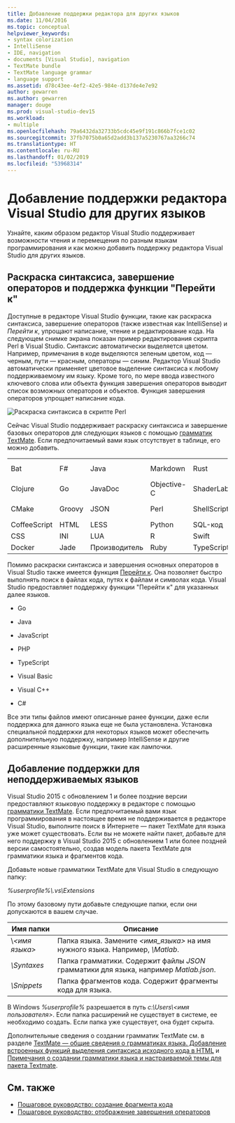 ```yaml
---
title: Добавление поддержки редактора для других языков
ms.date: 11/04/2016
ms.topic: conceptual
helpviewer_keywords:
- syntax colorization
- IntelliSense
- IDE, navigation
- documents [Visual Studio], navigation
- TextMate bundle
- TextMate language grammar
- language support
ms.assetid: d78c43ee-4ef2-42e5-984e-d137de4e7e92
author: gewarren
ms.author: gewarren
manager: douge
ms.prod: visual-studio-dev15
ms.workload:
- multiple
ms.openlocfilehash: 79a6432da32733b5cdc45e9f191c866b7fce1c02
ms.sourcegitcommit: 37fb7075b0a65d2add3b137a5230767aa3266c74
ms.translationtype: HT
ms.contentlocale: ru-RU
ms.lasthandoff: 01/02/2019
ms.locfileid: "53968314"
---
```

# <a name="add-visual-studio-editor-support-for-other-languages"></a>Добавление поддержки редактора Visual Studio для других языков

Узнайте, каким образом редактор Visual Studio поддерживает возможности чтения и перемещения по разным языкам программирования и как можно добавить поддержку редактора Visual Studio для других языков.

## <a name="syntax-colorization-statement-completion-and-navigate-to-support"></a>Раскраска синтаксиса, завершение операторов и поддержка функции "Перейти к"

Доступные в редакторе Visual Studio функции, такие как раскраска синтаксиса, завершение операторов (также известная как IntelliSense) и _Перейти к_, упрощают написание, чтение и редактирование кода. На следующем снимке экрана показан пример редактирования скрипта Perl в Visual Studio. Синтаксис автоматически выделяется цветом. Например, примечания в коде выделяются зеленым цветом, код — черным, пути — красным, операторы — синим. Редактор Visual Studio автоматически применяет цветовое выделение синтаксиса к любому поддерживаемому им языку. Кроме того, по мере ввода известного ключевого слова или объекта функция завершения операторов выводит список возможных операторов и объектов. Функция завершения операторов упрощает написание кода.

![Раскраска синтаксиса в скрипте Perl](../ide/media/vside_perledit.png)

Сейчас Visual Studio поддерживает раскраску синтаксиса и завершение базовых операторов для следующих языков с помощью [грамматик TextMate](https://manual.macromates.com/en/language_grammars). Если предпочитаемый вами язык отсутствует в таблице, его можно добавить.

|||||||
|-|-|-|-|-|-|
|Bat|F#|Java|Markdown|Rust|Visual Basic|
|Clojure|Go|JavaDoc|Objective-C|ShaderLab|C#|
|CMake|Groovy|JSON|Perl|ShellScript|Visual C++|
|CoffeeScript|HTML|LESS|Python|SQL-код|VBNet|
|CSS|INI|LUA|R|Swift|XML|
|Docker|Jade|Производитель|Ruby|TypeScript|YAML|

Помимо раскраски синтаксиса и завершения основных операторов в Visual Studio также имеется функция [Перейти к](https://blogs.msdn.microsoft.com/benwilli/2015/04/09/visual-studio-tip-3-use-navigate-to/). Она позволяет быстро выполнять поиск в файлах кода, путях к файлам и символах кода. Visual Studio предоставляет поддержку функции "Перейти к" для указанных далее языков.

-   Go

-   Java

-   JavaScript

-   PHP

-   TypeScript

-   Visual Basic

-   Visual C++

-   C#

Все эти типы файлов имеют описанные ранее функции, даже если поддержка для данного языка еще не была установлена. Установка специальной поддержки для некоторых языков может обеспечить дополнительную поддержку, например IntelliSense и другие расширенные языковые функции, такие как лампочки.

## <a name="add-support-for-non-supported-languages"></a>Добавление поддержки для неподдерживаемых языков

Visual Studio 2015 с обновлением 1 и более поздние версии предоставляют языковую поддержку в редакторе с помощью [грамматики TextMate](https://manual.macromates.com/en/language_grammars). Если предпочитаемый вами язык программирования в настоящее время не поддерживается в редакторе Visual Studio, выполните поиск в Интернете — пакет TextMate для языка уже может существовать. Если вы не можете найти пакет, добавьте для него поддержку в Visual Studio 2015 с обновлением 1 или более поздней версии самостоятельно, создав модель пакета TextMate для грамматики языка и фрагментов кода.

Добавьте новые грамматики TextMate для Visual Studio в следующую папку:

*%userprofile%\\.vs\Extensions*

По этому базовому пути добавьте следующие папки, если они допускаются в вашем случае.

|Имя папки|Описание|
|-----------------|-----------------|
|\\*\<имя языка>*|Папка языка. Замените *\<имя_языка>* на имя нужного языка. Например, *\Matlab*.|
|*\Syntaxes*|Папка грамматики. Содержит файлы *JSON* грамматики для языка, например *Matlab.json*.|
|*\Snippets*|Папка фрагментов кода. Содержит фрагменты кода для языка.|

В Windows *%userprofile%* разрешается в путь *c:\Users\\\<имя пользователя>*. Если папка расширений не существует в системе, ее необходимо создать. Если папка уже существует, она будет скрыта.

Дополнительные сведения о создании грамматик TextMate см. в разделе [TextMate — общие сведения о грамматиках языка. Добавление встроенных функций выделения синтаксиса исходного кода в HTML](https://developmentality.wordpress.com/2011/02/08/textmate-introduction-to-language-grammars/) и [Примечания о создании грамматики языка и настраиваемой темы для пакета Textmate](https://benparizek.com/notebook/notes-on-how-to-create-a-language-grammar-and-custom-theme-for-a-textmate-bundle).

## <a name="see-also"></a>См. также

- [Пошаговое руководство: создание фрагмента кода](../ide/walkthrough-creating-a-code-snippet.md)
- [Пошаговое руководство: отображение завершения операторов](../extensibility/walkthrough-displaying-statement-completion.md)

